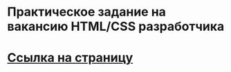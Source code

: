<h1>Практическое задание на вакансию HTML/CSS разработчика<h1>
<p><a href="http://nyamushka-funboxproject.surge.sh/">Ссылка на страницу</a>

